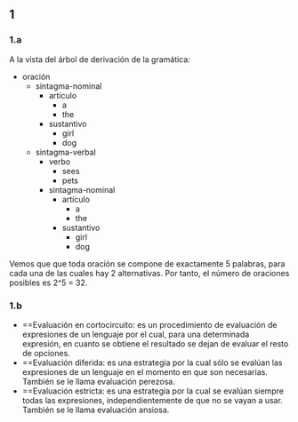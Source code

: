 ## 1
### 1.a
A la vista del árbol de derivación de la gramática:

- oración
	- sintagma-nominal
		- artículo
			- a
			- the
		- sustantivo
			- girl
			- dog
	- sintagma-verbal
		- verbo
			- sees
			- pets
		- sintagma-nominal
			- artículo
				- a
				- the
			- sustantivo
				- girl
				- dog

Vemos que que toda oración se compone de exactamente 5 palabras, para cada una de las cuales hay 2 alternativas.
Por tanto, el número de oraciones posibles es 2^5 = 32.

### 1.b
- ==Evaluación en cortocircuito: es un procedimiento de evaluación de expresiones de un lenguaje por el cual, para una determinada expresión, en cuanto se obtiene el resultado se dejan de evaluar el resto de opciones.
- ==Evaluación diferida: es una estrategia por la cual sólo se evalúan las expresiones de un lenguaje en el momento en que son necesarias. También se le llama evaluación perezosa.
- ==Evaluación estricta: es una estrategia por la cual se evalúan siempre todas las expresiones, independientemente de que no se vayan a usar. También se le llama evaluación ansiosa.